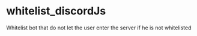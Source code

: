 # whitelist_discordJs
Whitelist bot that do not let the user enter the server if he is not whitelisted
